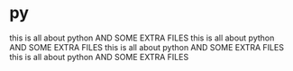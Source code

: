 # py
this is all  about python AND SOME EXTRA FILES 
this is all  about python AND SOME EXTRA FILES 
this is all  about python AND SOME EXTRA FILES 
this is all  about python AND SOME EXTRA FILES 
